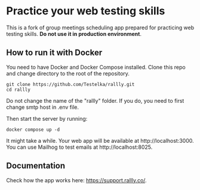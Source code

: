 # Practice your web testing skills

This is a fork of group meetings scheduling app prepared for practicing web testing skills. __Do not use it in production environment__. 

## How to run it with Docker
You need to have Docker and Docker Compose installed. 
Clone this repo and change directory to the root of the repository.
```
git clone https://github.com/Testelka/rallly.git
cd rallly
```
Do not change the name of the "rallly" folder. If you do, you need to first change smtp host in .env file.

Then start the server by running:
```
docker compose up -d
```

It might take a while. Your web app will be available at http://localhost:3000. You can use Mailhog to test emails at http://localhost:8025.

## Documentation

Check how the app works here: https://support.rallly.co/.
